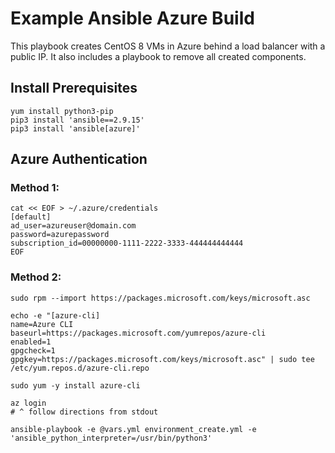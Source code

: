 # Example Ansible Azure Build
This playbook creates CentOS 8 VMs in Azure behind a load balancer with a public IP. It also includes a playbook to remove all created components.
## Install Prerequisites
```
yum install python3-pip
pip3 install 'ansible==2.9.15'
pip3 install 'ansible[azure]'
```

## Azure Authentication

### Method 1:
```
cat << EOF > ~/.azure/credentials
[default]
ad_user=azureuser@domain.com
password=azurepassword
subscription_id=00000000-1111-2222-3333-444444444444
EOF
```
### Method 2:
```
sudo rpm --import https://packages.microsoft.com/keys/microsoft.asc

echo -e "[azure-cli]
name=Azure CLI
baseurl=https://packages.microsoft.com/yumrepos/azure-cli
enabled=1
gpgcheck=1
gpgkey=https://packages.microsoft.com/keys/microsoft.asc" | sudo tee /etc/yum.repos.d/azure-cli.repo

sudo yum -y install azure-cli

az login
# ^ follow directions from stdout
```

```
ansible-playbook -e @vars.yml environment_create.yml -e 'ansible_python_interpreter=/usr/bin/python3'
```